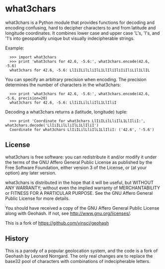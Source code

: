 
# what3chars

what3chars is a Python module that provides functions for decoding and
encoding confusing, hard to decipher characters to and from latitude
and longitude coordinates. It combines lower case and upper case 'L's,
'I's, and '1's into geospatially unique but visually indecipherable
strings. 

Example:
```
  >>> import what3chars
  >>> print 'what3chars for 42.6, -5.6:', what3chars.encode(42.6, -5.6)
  what3chars for 42.6, -5.6: LlIiILilLliIlL1LlIliIliIiIliL1l1LlIL
```
You can specify an arbitrary precision when encoding. The precision
determines the number of characters in the what3chars:
```
  >>> print 'what3chars for 42.6, -5.6:', what3chars.encode(42.6, -5.6, precision=20)
  what3chars for 42.6, -5.6: LlIiILilLliIlL1LlIliI
```
Decoding a what3chars returns a (latitude, longitude) tuple:
```
  >>> print 'Coordinate for what3chars LlIiILilLliIlL1LlIliI:', what3chars.decode('LlIiILilLliIlL1LlIliI')
  Coordinate for what3chars LlIiILilLliIlL1LlIliI: ('42.6', '-5.6')
```

## License

what3chars is free software: you can redistribute it and/or modify it
under the terms of the GNU Affero General Public License as published
by the Free Software Foundation, either version 3 of the License, or
(at your option) any later version.

what3chars is distributed in the hope that it will be useful, but WITHOUT
ANY WARRANTY; without even the implied warranty of MERCHANTABILITY or
FITNESS FOR A PARTICULAR PURPOSE.  See the GNU Affero General Public
License for more details.

You should have received a copy of the GNU Affero General Public
License along with Geohash.  If not, see
<http://www.gnu.org/licenses/>.

This is a fork of https://github.com/vinsci/geohash

## History


This is a parody of a popular geolocation system, and the code is a fork of 
Geohash by Leonard Norrgard. The only real changes are to replace the base32
pool of characters with combinations of indecipherable letters.

